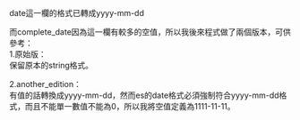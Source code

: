 date這一欄的格式已轉成yyyy-mm-dd

而complete_date因為這一欄有較多的空值，所以我後來程式做了兩個版本，可供參考：  
1.原始版：  
保留原本的string格式。

2.another_edition：  
有值的話轉換成yyyy-mm-dd，然而es的date格式必須強制符合yyyy-mm-dd格式，而且不能單一數值不能為0，所以我將空值定義為1111-11-11。
